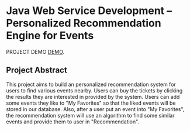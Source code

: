 # Java Web Service Development – Personalized Recommendation Engine for Events
PROJECT DEMO [DEMO](http://18.221.144.80/Jupiter/).

## Project Abstract
This project aims to build an personalized recommendation system for users to find various events nearby. Users can buy the tickets by clicking the results they are interested in provided by the system. Users can add some events they like to "My Favorites" so that the liked events will be stored in our database. Also, after a user put an event into "My Favorites", the recommendation system will use an algorithm to find some similar events and provide them to user in "Recommendation". 

